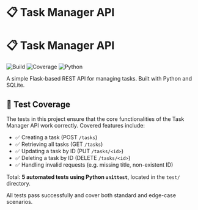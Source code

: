 # 📋 Task Manager API
# 📋 Task Manager API

![Build](https://img.shields.io/badge/build-passing-brightgreen)
![Coverage](https://img.shields.io/badge/coverage-100%25-blue)
![Python](https://img.shields.io/badge/python-3.10%2B-yellow)


A simple Flask-based REST API for managing tasks. Built with Python and SQLite.

## 🧪 Test Coverage

The tests in this project ensure that the core functionalities of the Task Manager API work correctly. Covered features include:

- ✅ Creating a task (POST `/tasks`)
- ✅ Retrieving all tasks (GET `/tasks`)
- ✅ Updating a task by ID (PUT `/tasks/<id>`)
- ✅ Deleting a task by ID (DELETE `/tasks/<id>`)
- ✅ Handling invalid requests (e.g. missing title, non-existent ID)

Total: **5 automated tests using Python `unittest`**, located in the `test/` directory.

All tests pass successfully and cover both standard and edge-case scenarios.
